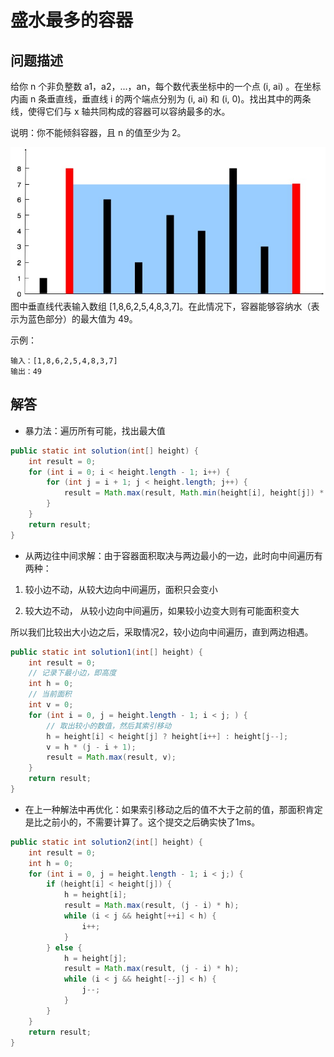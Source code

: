 # 盛水最多的容器

## 问题描述

给你 n 个非负整数 a1，a2，...，an，每个数代表坐标中的一个点 (i, ai) 。在坐标内画 n 条垂直线，垂直线 i 的两个端点分别为 (i, ai) 和 (i, 0)。找出其中的两条线，使得它们与 x 轴共同构成的容器可以容纳最多的水。

说明：你不能倾斜容器，且 n 的值至少为 2。

![图片](..\pic\question_11.jpg)
图中垂直线代表输入数组 [1,8,6,2,5,4,8,3,7]。在此情况下，容器能够容纳水（表示为蓝色部分）的最大值为 49。

示例：

``` text
输入：[1,8,6,2,5,4,8,3,7]
输出：49
```

## 解答

* 暴力法：遍历所有可能，找出最大值

``` java
public static int solution(int[] height) {
    int result = 0;
    for (int i = 0; i < height.length - 1; i++) {
        for (int j = i + 1; j < height.length; j++) {
            result = Math.max(result, Math.min(height[i], height[j]) * (j - i));
        }
    }
    return result;
}
```

* 从两边往中间求解：由于容器面积取决与两边最小的一边，此时向中间遍历有两种：

1. 较小边不动，从较大边向中间遍历，面积只会变小

2. 较大边不动， 从较小边向中间遍历，如果较小边变大则有可能面积变大

所以我们比较出大小边之后，采取情况2，较小边向中间遍历，直到两边相遇。

``` java
public static int solution1(int[] height) {
    int result = 0;
    // 记录下最小边，即高度
    int h = 0;
    // 当前面积
    int v = 0;
    for (int i = 0, j = height.length - 1; i < j; ) {
        // 取出较小的数值，然后其索引移动
        h = height[i] < height[j] ? height[i++] : height[j--];
        v = h * (j - i + 1);
        result = Math.max(result, v);
    }
    return result;
}
```

* 在上一种解法中再优化：如果索引移动之后的值不大于之前的值，那面积肯定是比之前小的，不需要计算了。这个提交之后确实快了1ms。

``` java
public static int solution2(int[] height) {
    int result = 0;
    int h = 0;
    for (int i = 0, j = height.length - 1; i < j;) {
        if (height[i] < height[j]) {
            h = height[i];
            result = Math.max(result, (j - i) * h);
            while (i < j && height[++i] < h) {
                i++;
            }
        } else {
            h = height[j];
            result = Math.max(result, (j - i) * h);
            while (i < j && height[--j] < h) {
                j--;
            }
        }
    }
    return result;
}
```
